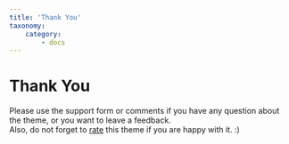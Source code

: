 ```yaml
---
title: 'Thank You'
taxonomy:
    category:
        - docs
---
```


# Thank You

Please use the support form or comments if you have any question about the theme, or you want to leave a feedback.<br>
Also, do not forget to [rate](https://themeforest.net/downloads) this theme if you are happy with it. :)